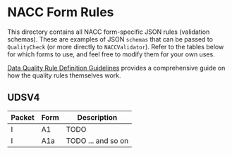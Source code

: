 # NACC Form Rules

This directory contains all NACC form-specific JSON rules (validation schemas). These are examples of JSON `schemas` that can be passed to `QualityCheck` (or more directly to `NACCValidator`). Refer to the tables below for which forms to use, and feel free to modify them for your own uses.

[Data Quality Rule Definition Guidelines](./data-quality-rule-definition-guidelines.md) provides a comprehensive guide on how the quality rules themselves work.

## UDSV4

| Packet | Form | Description |
| ------ | ---- | ----------- |
| I | A1 | TODO |
| I | A1a | TODO ... and so on |

